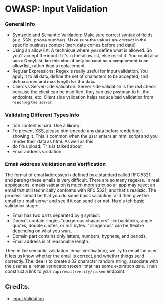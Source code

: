# OWASP: Input Validation

### General Info
- Syntactic and Semantic Validation: Make sure correct syntax of fields (e.g. SSN, phone number). Make sure the values are correct in the specific business context (start date comes before end date)
- Using an allow list: A technique where you define what is allowed. So you'll accept the input if it's in the allow list, else reject it. You could also use a DenyList, but this should only be used as a complement to an allow list, rather than a replacement. 
- Regular Expressions: Regex is really useful for input validation. You apply it to all data, define the set of characters to be accepted, and define a min and max length for the data. 
- Client vs Server-side validation: Server side validation is the real check because the client can be modified, they can use postman to hit the endpoints, etc. Client side validation helps reduce bad validation from reaching the server.

### Validating Different Types Info 
- rich content is hard. Use a library!
- To prevent XSS, please html encode any data before rendering it showing it. This is common when the user enters an html script and you render their data as html. As well as this 
- do file upload: This is talked about 
- Email address validation

### Email Address Validation and Verification
The format of emai laddresses is defined by a standard called RFC 5321, and parsing these emails is very difficult. There are so many regexes. In real applications, emails validation is much more strict so an app may reject an email that still technically conforms with RFC 5321, and that's realistic. The process should be that you do some basic validation, and then give the email to a mail server and see if it can send it or not. Here's teh basic validation stage:
- Email has two parts separated by `@` symbol.
- Doesn't contain singles "dangerous characters" like backticks, single quotes, double quotes, or null bytes. "Dangerous" can be flexible depending on what you want.
- Domain part contains only letters, numbers, hyphens, and periods.
- Email address is of reasonable length. 

Then in the semantic validation (email verification), we try to email the user. It lets us know whether the email is correct, and whether things send correctly. The idea is to create a 32 character random string, associate with the user as a "email verification token" that has some expiration date. Then construct a link to your `/api/email/verify/:token` endpoint.



## Credits:
- [Input Validation](https://cheatsheetseries.owasp.org/cheatsheets/Input_Validation_Cheat_Sheet.html)
